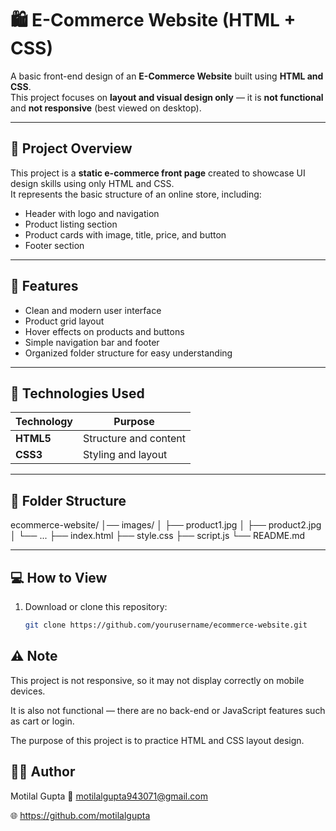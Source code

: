 
# 🛍️ E-Commerce Website (HTML + CSS)

A basic front-end design of an **E-Commerce Website** built using **HTML and CSS**.  
This project focuses on **layout and visual design only** — it is **not functional** and **not responsive** (best viewed on desktop).

---

## 🚀 Project Overview

This project is a **static e-commerce front page** created to showcase UI design skills using only HTML and CSS.  
It represents the basic structure of an online store, including:
- Header with logo and navigation
- Product listing section
- Product cards with image, title, price, and button
- Footer section

---

## 🧱 Features

- Clean and modern user interface  
- Product grid layout  
- Hover effects on products and buttons  
- Simple navigation bar and footer  
- Organized folder structure for easy understanding  

---

## 🧰 Technologies Used

| Technology | Purpose |
|-------------|----------|
| **HTML5** | Structure and content |
| **CSS3** | Styling and layout |

---

## 📁 Folder Structure

ecommerce-website/
│── images/
│ ├── product1.jpg
│ ├── product2.jpg
│ └── ...
├── index.html
├── style.css
├── script.js
└── README.md

---

## 💻 How to View

1. Download or clone this repository:
   ```bash
   git clone https://github.com/yourusername/ecommerce-website.git

## ⚠️ Note

This project is not responsive, so it may not display correctly on mobile devices.

It is also not functional — there are no back-end or JavaScript features such as cart or login.

The purpose of this project is to practice HTML and CSS layout design.

## 🧑‍💻 Author

Motilal Gupta 
📧 motilalgupta943071@gmail.com

🌐 https://github.com/motilalgupta